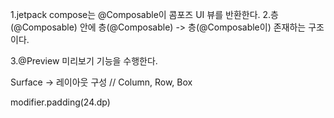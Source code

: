
1.jetpack compose는 @Composable이 콤포즈 UI 뷰를 반환한다.
2.층(@Composable) 안에 층(@Composable) -> 층(@Composable이) 존재하는 구조이다.

3.@Preview 미리보기 기능을 수행한다.

Surface -> 레이아웃 구성
// Column, Row, Box 

modifier.padding(24.dp)